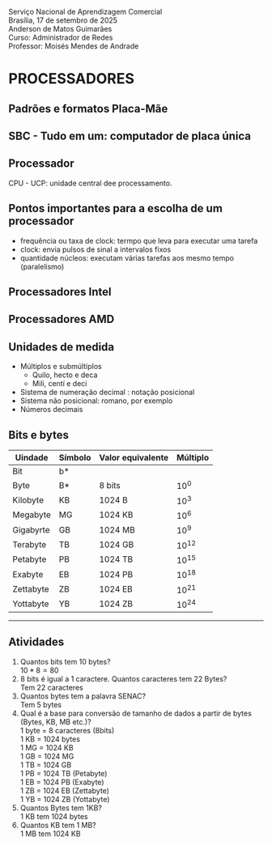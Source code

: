 Serviço Nacional de Aprendizagem Comercial  
Brasília, 17 de setembro de 2025  
Anderson de Matos Guimarães  
Curso:  Administrador de Redes  
Professor: Moisés Mendes de Andrade  

# PROCESSADORES

## Padrões e formatos Placa-Mãe

##  SBC - Tudo em um: computador de placa única

## Processador

CPU - UCP: unidade central dee processamento.

## Pontos importantes para a escolha de um processador
- frequência ou taxa de clock:  termpo que leva para executar uma tarefa
- clock: envia pulsos de sinal a intervalos fixos
- quantidade núcleos: executam várias tarefas aos mesmo tempo (paralelismo)

## Processadores Intel

## Processadores AMD

## Unidades de medida
- Múltiplos e submúltiplos
  - Quilo, hecto e deca
  - Mili, centí e deci
- Sistema de numeração decimal : notação posicional
- Sistema não posicional: romano, por exemplo
- Números decimais

## Bits e bytes


| Uindade | Símbolo | Valor equivalente | Múltiplo |
| --- | --- | --- | --- | 
|Bit |b*| | |
| Byte | B* | 8 bits | $10^0$ |
| Kilobyte | KB | 1024 B | $10^3$ | 
| Megabyte| MG | 1024 KB| $10^6$ |
| Gigabyrte | GB | 1024 MB |$10^9$ |
| Terabyte | TB | 1024 GB | $10^{12}$ |
| Petabyte|  PB | 1024 TB| $10^{15}$ |
| Exabyte| EB | 1024 PB| $10^{18}$ |
| Zettabyte | ZB | 1024 EB |$10^{21}$ |
| Yottabyte | YB | 1024 ZB | $10^{24}$  |

--- 

## Atividades
1. Quantos bits tem 10 bytes?  
$10 * 8 = 80$
2. 8 bits é igual a 1 caractere. Quantos caracteres tem 22 Bytes?  
Tem 22 caracteres  
3. Quantos bytes tem a palavra SENAC?  
Tem 5 bytes  
4. Qual é a base para conversão de tamanho de dados a partir de bytes (Bytes, KB, MB etc.)?  
1 byte = 8 caracteres (8bits)  
1 KB = 1024 bytes  
1 MG = 1024 KB  
1 GB = 1024 MG  
1 TB = 1024 GB  
1 PB = 1024 TB (Petabyte)  
1 EB = 1024 PB (Exabyte)  
1 ZB = 1024 EB (Zettabyte)  
1 YB = 1024 ZB (Yottabyte)  
5. Quantos Bytes tem 1KB?  
1 KB tem 1024 bytes  
6. Quantos KB tem 1 MB?  
1 MB tem 1024 KB
  
